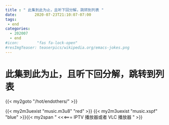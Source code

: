```yaml
---
title : " 此集到此为止，且听下回分解，跳转到列表 "
date:        2020-07-23T21:10:07-07:00
tags:
 - end
categories:
  - 202007
  - end
#icon:        "fas fa-lock-open"
#resImgTeaser: teaserpics/wikipedia.org/emacs-jokes.png
---
```



# 此集到此为止，且听下回分解，跳转到列表 

{{< my2goto "/hot/endothers/" >}}


{{< my2m3uexist "music.m3u8" "red" >}} {{< my2m3uexist "music.xspf" "blue" >}}{{< my2span " <<<=== IPTV 播放器或者 VLC 播放器 " >}}
